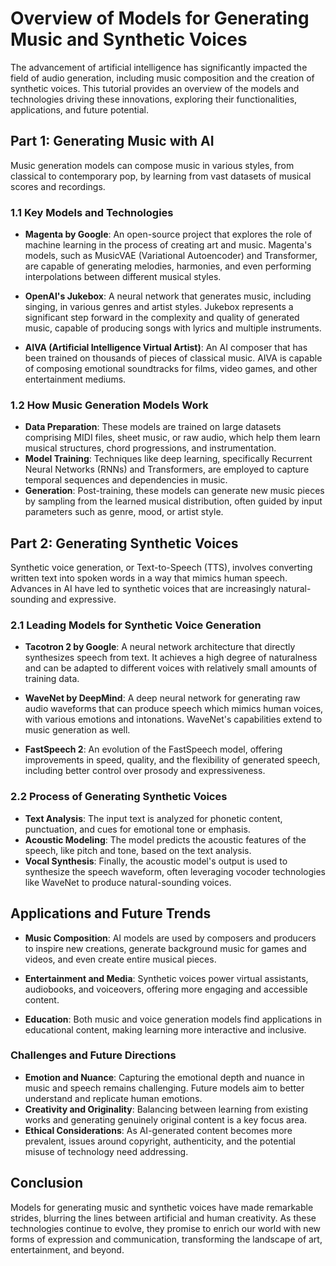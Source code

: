 # Overview of Models for Generating Music and Synthetic Voices

The advancement of artificial intelligence has significantly impacted the field of audio generation, including music composition and the creation of synthetic voices. This tutorial provides an overview of the models and technologies driving these innovations, exploring their functionalities, applications, and future potential.

## Part 1: Generating Music with AI

Music generation models can compose music in various styles, from classical to contemporary pop, by learning from vast datasets of musical scores and recordings.

### 1.1 Key Models and Technologies

- **Magenta by Google**: An open-source project that explores the role of machine learning in the process of creating art and music. Magenta's models, such as MusicVAE (Variational Autoencoder) and Transformer, are capable of generating melodies, harmonies, and even performing interpolations between different musical styles.
  
- **OpenAI's Jukebox**: A neural network that generates music, including singing, in various genres and artist styles. Jukebox represents a significant step forward in the complexity and quality of generated music, capable of producing songs with lyrics and multiple instruments.
  
- **AIVA (Artificial Intelligence Virtual Artist)**: An AI composer that has been trained on thousands of pieces of classical music. AIVA is capable of composing emotional soundtracks for films, video games, and other entertainment mediums.

### 1.2 How Music Generation Models Work

- **Data Preparation**: These models are trained on large datasets comprising MIDI files, sheet music, or raw audio, which help them learn musical structures, chord progressions, and instrumentation.
- **Model Training**: Techniques like deep learning, specifically Recurrent Neural Networks (RNNs) and Transformers, are employed to capture temporal sequences and dependencies in music.
- **Generation**: Post-training, these models can generate new music pieces by sampling from the learned musical distribution, often guided by input parameters such as genre, mood, or artist style.

## Part 2: Generating Synthetic Voices

Synthetic voice generation, or Text-to-Speech (TTS), involves converting written text into spoken words in a way that mimics human speech. Advances in AI have led to synthetic voices that are increasingly natural-sounding and expressive.

### 2.1 Leading Models for Synthetic Voice Generation

- **Tacotron 2 by Google**: A neural network architecture that directly synthesizes speech from text. It achieves a high degree of naturalness and can be adapted to different voices with relatively small amounts of training data.
  
- **WaveNet by DeepMind**: A deep neural network for generating raw audio waveforms that can produce speech which mimics human voices, with various emotions and intonations. WaveNet's capabilities extend to music generation as well.
  
- **FastSpeech 2**: An evolution of the FastSpeech model, offering improvements in speed, quality, and the flexibility of generated speech, including better control over prosody and expressiveness.

### 2.2 Process of Generating Synthetic Voices

- **Text Analysis**: The input text is analyzed for phonetic content, punctuation, and cues for emotional tone or emphasis.
- **Acoustic Modeling**: The model predicts the acoustic features of the speech, like pitch and tone, based on the text analysis.
- **Vocal Synthesis**: Finally, the acoustic model's output is used to synthesize the speech waveform, often leveraging vocoder technologies like WaveNet to produce natural-sounding voices.

## Applications and Future Trends

- **Music Composition**: AI models are used by composers and producers to inspire new creations, generate background music for games and videos, and even create entire musical pieces.
  
- **Entertainment and Media**: Synthetic voices power virtual assistants, audiobooks, and voiceovers, offering more engaging and accessible content.
  
- **Education**: Both music and voice generation models find applications in educational content, making learning more interactive and inclusive.

### Challenges and Future Directions

- **Emotion and Nuance**: Capturing the emotional depth and nuance in music and speech remains challenging. Future models aim to better understand and replicate human emotions.
- **Creativity and Originality**: Balancing between learning from existing works and generating genuinely original content is a key focus area.
- **Ethical Considerations**: As AI-generated content becomes more prevalent, issues around copyright, authenticity, and the potential misuse of technology need addressing.

## Conclusion

Models for generating music and synthetic voices have made remarkable strides, blurring the lines between artificial and human creativity. As these technologies continue to evolve, they promise to enrich our world with new forms of expression and communication, transforming the landscape of art, entertainment, and beyond.